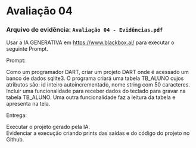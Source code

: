# Avaliação 04

### Arquivo de evidência: `Avaliação 04 - Evidências.pdf`

Usar a IA GENERATIVA em https://www.blackbox.ai/ para executar o seguinte Prompt.

Prompt:

Como um programador DART, criar um projeto DART onde é
acessado um banco de dados sqlite3.
O programa criará uma tabela TB_ALUNO cujos atributos são:
id inteiro autoincrementado,
nome string com 50 caracteres.
Incluir uma funcionalidade para receber dados do teclado para
gravar na tabela TB_ALUNO. 
Uma outra funcionalidade faz a
leitura da tabela e apresenta na tela.

Entrega:

Executar o projeto gerado pela IA.  
Evidenciar a execução criando prints das saídas e do código do projeto no Github.
